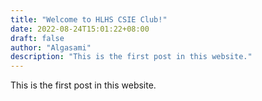 ```yaml
---
title: "Welcome to HLHS CSIE Club!"
date: 2022-08-24T15:01:22+08:00
draft: false
author: "Algasami"
description: "This is the first post in this website."
---
```


This is the first post in this website.
